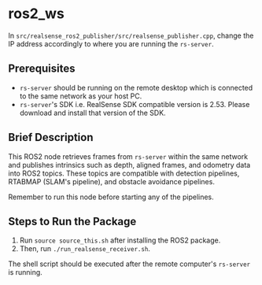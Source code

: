 # ros2_ws

In `src/realsense_ros2_publisher/src/realsense_publisher.cpp`, change the IP address accordingly to where you are running the `rs-server`.

## Prerequisites

*   `rs-server` should be running on the remote desktop which is connected to the same network as your host PC.
*   `rs-server`'s SDK i.e. RealSense SDK compatible version is 2.53. Please download and install that version of the SDK.

## Brief Description

This ROS2 node retrieves frames from `rs-server` within the same network and publishes intrinsics such as depth, aligned frames, and odometry data into ROS2 topics. These topics are compatible with detection pipelines, RTABMAP (SLAM's pipeline), and obstacle avoidance pipelines.

Remember to run this node before starting any of the pipelines.

## Steps to Run the Package

1.  Run `source source_this.sh` after installing the ROS2 package.
2.  Then, run `./run_realsense_receiver.sh`.

The shell script should be executed after the remote computer's `rs-server` is running.
